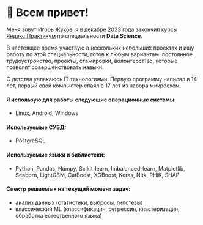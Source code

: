 # 👋 Всем привет!


   Меня зовут Игорь Жуков, я в декабре 2023 года закончил курсы [Яндекс.Практикум](https://practicum.yandex.ru/) по специальности **Data Science**.

 
 В настоящее время участвую в нескольких небольших проектах и ищу работу по этой специальности, готов к любым вариантам: постоянное трудоустройство, проекты, стажировки, волонтерст1во, которые позволят совершенствовать навыки.


 С детства увлекаюсь IT технологиями.
Первую программу написал в 14 лет, первый свой компьютер спаял в 17 лет из набора микросхем.


#### Я использую для работы следующие операционные системы:
- Linux, Android, Windows

#### Используемые СУБД:
- PostgreSQL
 
#### Используемые языки и библиотеки:

- Python, Pandas, Numpy, Scikit-learn, Imbalanced-learn, Matplotlib, Seaborn, LightGBM, CatBoost, XGBoost, Keras, Nltk, PHiK, SHAP

#### Спектр решаемых на текущий момент задач:
- анализ данных (статистики, выбросы, гипотезы)
- классический ML (классификация, регрессия, кластеризация, обработка естественного языка)
